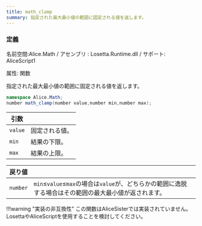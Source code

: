 ```yaml
---
title: math_clamp
summary: 指定された最大最小値の範囲に固定される値を返します。
---
```


### 定義
名前空間:Alice.Math / アセンブリ : Losetta.Runtime.dll / サポート: AliceScript1

属性: 関数

指定された最大最小値の範囲に固定される値を返します。

```cs title="AliceScript"
namespace Alice.Math;
number math_clamp(number value,number min,number max);
```

|引数| |
|-|-|
|`value`|固定される値。|
|`min`|結果の下限。|
|`max`|結果の上限。|

|戻り値| |
|-|-|
|`number`|`min`≤`value`≤`max`の場合は`value`が、どちらかの範囲に逸脱する場合はその範囲の最大最小値が返されます。|

!!!warning "実装の非互換性"
    この関数はAliceSisterでは実装されていません。LosettaやAliceScriptを使用することを検討してください。